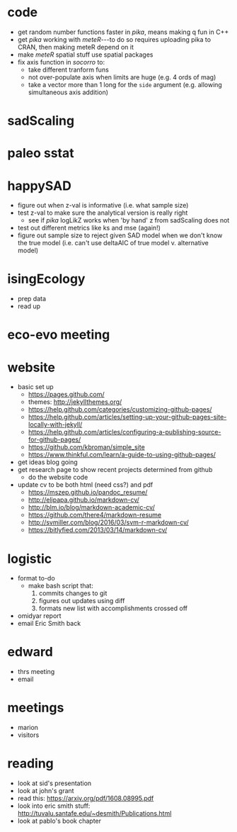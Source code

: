 # code
- get random number functions faster in *pika*, means making q fun in C++
- get *pika* working with *meteR*---to do so requires uploading pika to CRAN, then making meteR depend on it
- make *meteR* spatial stuff use spatial packages
- fix axis function in *socorro* to:
    - take different tranform funs
    - not over-populate axis when limits are huge (e.g. 4 ords of mag)
    - take a vector more than 1 long for the `side` argument (e.g. allowing simultaneous axis addition)


# sadScaling

# paleo sstat

# happySAD
- figure out when z-val is informative (i.e. what sample size)
- test z-val to make sure the analytical version is really right 
    - see if *pika* logLikZ works when 'by hand' z from sadScaling does not
- test out different metrics like ks and mse (again!)
- figure out sample size to reject given SAD model when we don't know the true model (i.e. can't use deltaAIC of true model v. alternative model)


# isingEcology
- prep data
- read up

# eco-evo meeting

# website 
- basic set up
    - https://pages.github.com/
    - themes: http://jekyllthemes.org/
    - https://help.github.com/categories/customizing-github-pages/
    - https://help.github.com/articles/setting-up-your-github-pages-site-locally-with-jekyll/
    - https://help.github.com/articles/configuring-a-publishing-source-for-github-pages/
    - https://github.com/kbroman/simple_site
    - https://www.thinkful.com/learn/a-guide-to-using-github-pages/
- get ideas blog going
- get research page to show recent projects determined from github
    - do the website code
- update cv to be both html (need css?) and pdf
    - https://mszep.github.io/pandoc_resume/
    - http://elipapa.github.io/markdown-cv/
    - http://blm.io/blog/markdown-academic-cv/
    - https://github.com/there4/markdown-resume
    - http://svmiller.com/blog/2016/03/svm-r-markdown-cv/
    - https://bitlyfied.com/2013/03/14/markdown-cv/

# logistic
- format to-do
    - make bash script that:
        1. commits changes to git
        2. figures out updates using diff
        3. formats new list with accomplishments crossed off
- omidyar report
- email Eric Smith back

# edward
- thrs meeting
- email

# meetings
- marion
- visitors

# reading
- look at sid's presentation
- look at john's grant
- read this: https://arxiv.org/pdf/1608.08995.pdf
- look into eric smith stuff: http://tuvalu.santafe.edu/~desmith/Publications.html
- look at pablo's book chapter

